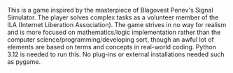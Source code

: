 This is a game inspired by the masterpiece of Blagovest Penev's Signal Simulator.
The player solves complex tasks as a volunteer member of the ILA (Internet Liberation Association).
The game strives in no way for realism and is more focused on mathematics/logic implementation rather than the computer science/programming/developing sort, though an awful lot of elements are based on terms and concepts in real-world coding.
Python 3.12 is needed to run this. No plug-ins or external installations needed such as pygame.
